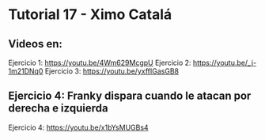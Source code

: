 # Tutorial 17 - Ximo Catalá

## Videos en:

Ejercicio 1: https://youtu.be/4Wm629McgpU 
Ejercicio 2: https://youtu.be/_j-1m21DNq0 
Ejercicio 3: https://youtu.be/yxffIGasGB8 

## Ejercicio 4: Franky dispara cuando le atacan por derecha e izquierda

Ejercicio 4: https://youtu.be/x1bYsMUGBs4 